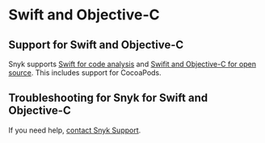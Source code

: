 # Swift and Objective-C

## Support for Swift and Objective-C

Snyk supports [Swift for code analysis](swift-for-code-analysis.md) and [Swifit and Objective-C for open source](swift-and-objective-c-for-open-source.md). This includes support for CocoaPods.

## Troubleshooting for Snyk for Swift and Objective-C

If you need help, [contact Snyk Support](https://support.snyk.io/hc/en-us).
